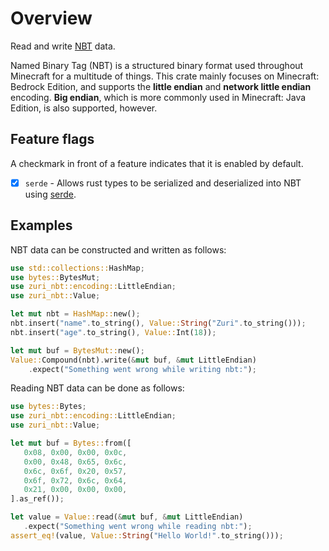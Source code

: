 # Overview

Read and write [NBT](https://wiki.vg/NBT) data.

Named Binary Tag (NBT) is a structured binary format used throughout Minecraft for a multitude
of things. This crate mainly focuses on Minecraft: Bedrock Edition, and supports the
**little endian** and **network little endian** encoding. **Big endian**, which is more commonly
used in Minecraft: Java Edition, is also supported, however.

## Feature flags
A checkmark in front of a feature indicates that it is enabled by default.

 - [x] `serde` - Allows rust types to be serialized and deserialized into NBT using [serde](https://serde.rs/).

## Examples

NBT data can be constructed and written as follows:

```rust
use std::collections::HashMap;
use bytes::BytesMut;
use zuri_nbt::encoding::LittleEndian;
use zuri_nbt::Value;

let mut nbt = HashMap::new();
nbt.insert("name".to_string(), Value::String("Zuri".to_string()));
nbt.insert("age".to_string(), Value::Int(18));

let mut buf = BytesMut::new();
Value::Compound(nbt).write(&mut buf, &mut LittleEndian)
    .expect("Something went wrong while writing nbt:");
 ```

Reading NBT data can be done as follows:

 ```rust
use bytes::Bytes;
use zuri_nbt::encoding::LittleEndian;
use zuri_nbt::Value;

let mut buf = Bytes::from([
    0x08, 0x00, 0x00, 0x0c,
    0x00, 0x48, 0x65, 0x6c,
    0x6c, 0x6f, 0x20, 0x57,
    0x6f, 0x72, 0x6c, 0x64,
    0x21, 0x00, 0x00, 0x00,
].as_ref());

let value = Value::read(&mut buf, &mut LittleEndian)
    .expect("Something went wrong while reading nbt:");
assert_eq!(value, Value::String("Hello World!".to_string()));
 ```
